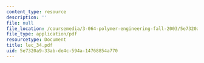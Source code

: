 ```yaml
---
content_type: resource
description: ''
file: null
file_location: /coursemedia/3-064-polymer-engineering-fall-2003/5e7320a933abde4c594a14768854a770_lec_34.pdf
file_type: application/pdf
resourcetype: Document
title: lec_34.pdf
uid: 5e7320a9-33ab-de4c-594a-14768854a770
---
```

